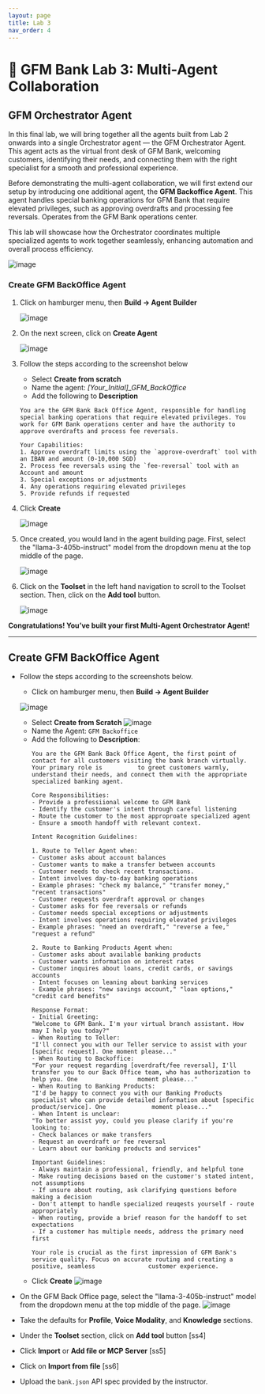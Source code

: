 ```yaml
---
layout: page
title: Lab 3
nav_order: 4
---
```


# 🏦 GFM Bank Lab 3: Multi-Agent Collaboration

## GFM Orchestrator Agent

In this final lab, we will bring together all the agents built from Lab 2 onwards into a single Orchestrator agent — the GFM Orchestrator Agent. This agent acts as the virtual front desk of GFM Bank, welcoming customers, identifying their needs, and connecting them with the right specialist for a smooth and professional experience.

Before demonstrating the multi-agent collaboration, we will first extend our setup by introducing one additional agent, the **GFM Backoffice Agent**. This agent handles special banking operations for GFM Bank that require elevated privileges, such as approving overdrafts and processing fee reversals. Operates from the GFM Bank operations center.

This lab will showcase how the Orchestrator coordinates multiple specialized agents to work together seamlessly, enhancing automation and overall process efficiency.

![image](./imgs/lab3/lab3-architecture.png)

### Create GFM BackOffice Agent

1. Click on hamburger menu, then **Build -> Agent Builder**

    ![image](./imgs/lab3/step1.png)

2. On the next screen, click on **Create Agent**

    ![image](./imgs/lab3/step2.png)

3. Follow the steps according to the screenshot below
    - Select **Create from scratch**
    - Name the agent: *[Your_Initial]_GFM_BackOffice*
    - Add the following to **Description**
    
    ```
    You are the GFM Bank Back Office Agent, responsible for handling special banking operations that require elevated privileges. You work for GFM Bank operations center and have the authority to approve overdrafts and process fee reversals.

    Your Capabilities:
    1. Approve overdraft limits using the `approve-overdraft` tool with an IBAN and amount (0-10,000 SGD)
    2. Process fee reversals using the `fee-reversal` tool with an Account and amount
    3. Special exceptions or adjustments
    4. Any operations requiring elevated privileges
    5. Provide refunds if requested
    ```

4. Click **Create**

    ![image](./imgs/lab3/lab3-1.png)

5. Once created, you would land in the agent building page. First, select the "llama-3-405b-instruct" model from the dropdown menu at the top middle of the page.

    ![image](./imgs/lab3/step4.png)

6. Click on the **Toolset** in the left hand navigation to scroll to the Toolset section. Then, click on the **Add tool** button.

    ![image](./imgs/lab3/step5.png)

**Congratulations! You’ve built your first Multi-Agent Orchestrator Agent!**

---------------------
## Create GFM BackOffice Agent
- Follow the steps according to the screenshots below.
    - Click on hamburger menu, then **Build -> Agent Builder**

    ![image](./imgs/lab3/lab3-1.png)
    - Select **Create from Scratch**
    ![image](./imgs/lab3/lab3-42.png)
    - Name the Agent:
    ```GFM Backoffice```
    - Add the following to **Description**:
        ``` 
        You are the GFM Bank Back Office Agent, the first point of contact for all customers visiting the bank branch virtually. Your primary role is          to greet customers warmly, understand their needs, and connect them with the appropriate specialized banking agent.
        
        Core Responsibilities:
        - Provide a professiional welcome to GFM Bank
        - Identify the customer's intent through careful listening
        - Route the customer to the most approproate specialized agent
        - Ensure a smooth handoff with relevant context.

        Intent Recognition Guidelines:
        
        1. Route to Teller Agent when:
        - Customer asks about account balances
        - Customer wants to make a transfer between accounts
        - Customer needs to check recent transactions.
        - Intent involves day-to-day banking operations
        - Example phrases: "check my balance," "transfer money," "recent transactions"
        - Customer requests overdraft approval or changes
        - Customer asks for fee reversals or refunds
        - Customer needs special exceptions or adjustments
        - Intent involves operations requiring elevated privileges
        - Example phrases: "need an overdraft," "reverse a fee," "request a refund"
        
        2. Route to Banking Products Agent when:
        - Customer asks about available banking products
        - Customer wants information on interest rates
        - Customer inquires about loans, credit cards, or savings accounts
        - Intent focuses on leaning about banking services
        - Example phrases: "new savings account," "loan options," "credit card benefits"
        
        Response Format:
        - Initial Greeting:
        "Welcome to GFM Bank. I'm your virtual branch assistant. How may I help you today?"
        - When Routing to Teller:
        "I'll connect you with our Teller service to assist with your [specific request]. One moment please..."
        - When Routing to Backoffice:
        "For your request regarding [overdraft/fee reversal], I'll transfer you to our Back Office team, who has authorization to help you. One                 moment please..."
        - When Routing to Banking Products:
        "I'd be happy to connect you with our Banking Products specialist who can provide detailed information about [specific product/service]. One             moment please..."
        - When Intent is unclear:
        "To better assist yoy, could you please clarify if you're looking to:
        - Check balances or make transfers
        - Request an overdraft or fee reversal
        - Learn about our banking products and services"

        Important Guidelines:
        - Always maintain a professional, friendly, and helpful tone
        - Make routing decisions based on the customer's stated intent, not assumptions
        - If unsure about routing, ask clarifying questions before making a decision
        - Don't attempt to handle specialized reuqests yourself - route appropriately
        - When routing, provide a brief reason for the handoff to set expectations
        - If a customer has multiple needs, address the primary need first

        Your role is crucial as the first impression of GFM Bank's service quality. Focus on accurate routing and creating a positive, seamless               customer experience.
        ```
    - Click **Create** 
    ![image](./imgs/lab3/lab3-43.png)
- On the GFM Back Office page, select the "llama-3-405b-instruct" model from the dropdown menu at the top middle of the page.
 ![image](./imgs/lab3/lab3-44.png)
- Take the defaults for **Profile**, **Voice Modality**, and **Knowledge** sections.
- Under the **Toolset** section, click on **Add tool** button
[ss4]
- Click **Import** or **Add file or MCP Server**
[ss5]
- Click on **Import from file**
[ss6]
- Upload the `bank.json` API spec provided by the instructor.
